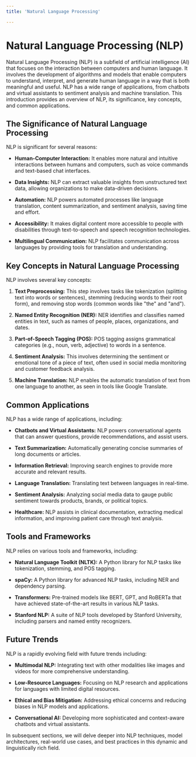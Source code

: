 ```yaml
---
title: 'Natural Language Processing'

---
```


# Natural Language Processing (NLP)

Natural Language Processing (NLP) is a subfield of artificial intelligence (AI) that focuses on the interaction between computers and human language. It involves the development of algorithms and models that enable computers to understand, interpret, and generate human language in a way that is both meaningful and useful. NLP has a wide range of applications, from chatbots and virtual assistants to sentiment analysis and machine translation. This introduction provides an overview of NLP, its significance, key concepts, and common applications.

## The Significance of Natural Language Processing

NLP is significant for several reasons:

- **Human-Computer Interaction:** It enables more natural and intuitive interactions between humans and computers, such as voice commands and text-based chat interfaces.

- **Data Insights:** NLP can extract valuable insights from unstructured text data, allowing organizations to make data-driven decisions.

- **Automation:** NLP powers automated processes like language translation, content summarization, and sentiment analysis, saving time and effort.

- **Accessibility:** It makes digital content more accessible to people with disabilities through text-to-speech and speech recognition technologies.

- **Multilingual Communication:** NLP facilitates communication across languages by providing tools for translation and understanding.

## Key Concepts in Natural Language Processing

NLP involves several key concepts:

1. **Text Preprocessing:** This step involves tasks like tokenization (splitting text into words or sentences), stemming (reducing words to their root form), and removing stop words (common words like "the" and "and").

2. **Named Entity Recognition (NER):** NER identifies and classifies named entities in text, such as names of people, places, organizations, and dates.

3. **Part-of-Speech Tagging (POS):** POS tagging assigns grammatical categories (e.g., noun, verb, adjective) to words in a sentence.

4. **Sentiment Analysis:** This involves determining the sentiment or emotional tone of a piece of text, often used in social media monitoring and customer feedback analysis.

5. **Machine Translation:** NLP enables the automatic translation of text from one language to another, as seen in tools like Google Translate.

## Common Applications

NLP has a wide range of applications, including:

- **Chatbots and Virtual Assistants:** NLP powers conversational agents that can answer questions, provide recommendations, and assist users.

- **Text Summarization:** Automatically generating concise summaries of long documents or articles.

- **Information Retrieval:** Improving search engines to provide more accurate and relevant results.

- **Language Translation:** Translating text between languages in real-time.

- **Sentiment Analysis:** Analyzing social media data to gauge public sentiment towards products, brands, or political topics.

- **Healthcare:** NLP assists in clinical documentation, extracting medical information, and improving patient care through text analysis.

## Tools and Frameworks

NLP relies on various tools and frameworks, including:

- **Natural Language Toolkit (NLTK):** A Python library for NLP tasks like tokenization, stemming, and POS tagging.

- **spaCy:** A Python library for advanced NLP tasks, including NER and dependency parsing.

- **Transformers:** Pre-trained models like BERT, GPT, and RoBERTa that have achieved state-of-the-art results in various NLP tasks.

- **Stanford NLP:** A suite of NLP tools developed by Stanford University, including parsers and named entity recognizers.

## Future Trends

NLP is a rapidly evolving field with future trends including:

- **Multimodal NLP:** Integrating text with other modalities like images and videos for more comprehensive understanding.

- **Low-Resource Languages:** Focusing on NLP research and applications for languages with limited digital resources.

- **Ethical and Bias Mitigation:** Addressing ethical concerns and reducing biases in NLP models and applications.

- **Conversational AI:** Developing more sophisticated and context-aware chatbots and virtual assistants.

In subsequent sections, we will delve deeper into NLP techniques, model architectures, real-world use cases, and best practices in this dynamic and linguistically rich field.
